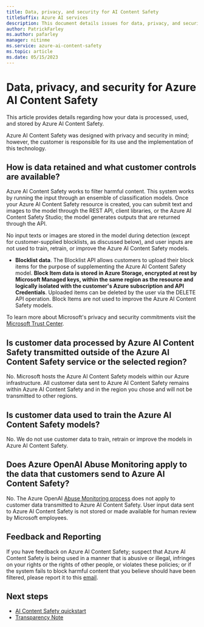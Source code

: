 ```yaml
---
title: Data, privacy, and security for AI Content Safety
titleSuffix: Azure AI services
description: This document details issues for data, privacy, and security for Azure AI Content Safety.
author: PatrickFarley
ms.author: pafarley
manager: nitinme
ms.service: azure-ai-content-safety
ms.topic: article
ms.date: 05/15/2023
---
```



# Data, privacy, and security for Azure AI Content Safety

This article provides details regarding how your data is processed, used, and stored by Azure AI Content Safety.

Azure AI Content Safety was designed with privacy and security in mind; however, the customer is responsible for its use and the implementation of this technology.


## How is data retained and what customer controls are available?

Azure AI Content Safety works to filter harmful content. This system works by running the input through an ensemble of classification models. Once your Azure AI Content Safety resource is created, you can submit text and images to the model through the REST API, client libraries, or the Azure AI Content Safety Studio; the model generates outputs that are returned through the API.

No input texts or images are stored in the model during detection (except for customer-supplied blocklists, as discussed below), and user inputs are not used to train, retrain, or improve the Azure AI Content Safety models.

- **Blocklist data**. The Blocklist API allows customers to upload their block items for the purpose of supplementing the Azure AI Content Safety model.  **Block Item data is stored in Azure Storage, encrypted at rest by Microsoft Managed keys, within the same region as the resource and logically isolated with the customer's Azure subscription and API Credentials**. Uploaded items can be deleted by the user via the DELETE API operation. Block Items are not used to improve the Azure AI Content Safety models.

To learn more about Microsoft's privacy and security commitments visit the [Microsoft Trust Center](https://www.microsoft.com/TrustCenter/CloudServices/Azure/default.aspx).

## Is customer data processed by Azure AI Content Safety transmitted outside of the Azure AI Content Safety service or the selected region?

No. Microsoft hosts the Azure AI Content Safety models within our Azure infrastructure. All customer data sent to Azure AI Content Safety remains within Azure AI Content Safety and in the region you chose and will not be transmitted to other regions.

## Is customer data used to train the Azure AI Content Safety models?

No. We do not use customer data to train, retrain or improve the models in Azure AI Content Safety.

## Does Azure OpenAI Abuse Monitoring apply to the data that customers send to Azure AI Content Safety? 

No. The Azure OpenAI [Abuse Monitoring process](/azure/ai-services/openai/concepts/abuse-monitoring) does not apply to customer data transmitted to Azure AI Content Safety. User input data sent to Azure AI Content Safety is not stored or made available for human review by Microsoft employees. 

## Feedback and Reporting

If you have feedback on Azure AI Content Safety; suspect that Azure AI Content Safety is being used in a manner that is abusive or illegal, infringes on your rights or the rights of other people, or violates these policies; or if the system fails to block harmful content that you believe should have been filtered, please report it to this [email](mailto:acm-team@microsoft.com).

## Next steps

* [AI Content Safety quickstart](/azure/ai-services/content-safety/quickstart-text)
* [Transparency Note](/legal/cognitive-services/content-safety/transparency-note)
